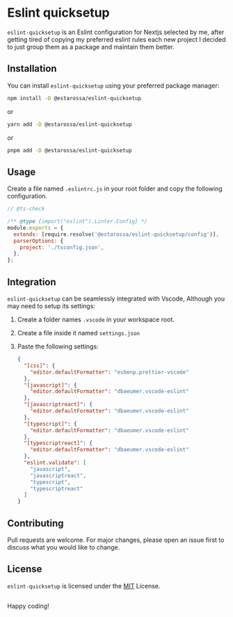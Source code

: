 # Eslint quicksetup

`eslint-quicksetup` is an Eslint configuration for Nextjs selected by me, after getting tired of copying my preferred eslint rules each new project I decided to just group them as a package and maintain them better.

## Installation

You can install `eslint-quicksetup` using your preferred package manager:

```bash
npm install -D @estarossa/eslint-quicksetup
```

or

```bash
yarn add -D @estarossa/eslint-quicksetup
```

or

```bash
pnpm add -D @estarossa/eslint-quicksetup
```

## Usage

Create a file named `.eslintrc.js` in your root folder and copy the following configuration.

```javascript
// @ts-check

/** @type {import("eslint").Linter.Config} */
module.exports = {
  extends: [require.resolve('@estarossa/eslint-quicksetup/config')],
  parserOptions: {
    project: './tsconfig.json',
  },
};
```

## Integration

`eslint-quicksetup` can be seamlessly integrated with Vscode, Although you may need to setup its settings:

1. Create a folder names `.vscode` in your workspace root.
2. Create a file inside it named `settings.json`
3. Paste the following settings:

   ```json
   {
     "[css]": {
       "editor.defaultFormatter": "esbenp.prettier-vscode"
     },
     "[javascript]": {
       "editor.defaultFormatter": "dbaeumer.vscode-eslint"
     },
     "[javascriptreact]": {
       "editor.defaultFormatter": "dbaeumer.vscode-eslint"
     },
     "[typescript]": {
       "editor.defaultFormatter": "dbaeumer.vscode-eslint"
     },
     "[typescriptreact]": {
       "editor.defaultFormatter": "dbaeumer.vscode-eslint"
     },
     "eslint.validate": [
       "javascript",
       "javascriptreact",
       "typescript",
       "typescriptreact"
     ]
   }
   ```

## Contributing

Pull requests are welcome. For major changes, please open an issue first
to discuss what you would like to change.

## License

`eslint-quicksetup` is licensed under the [MIT](https://choosealicense.com/licenses/mit/) License.

##

Happy coding!
